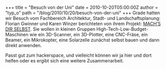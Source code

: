 +++
title = "Besuch von der Uni"
date = 2010-10-20T05:00:00Z
author = "typ_o"
path = "/blog/2010/10/20/besuch-von-der-uni"
+++
Grade hatten wir Besuch vom Fachbereich Architektur, Stadt- und
Landschaftsplanung: Florian Gwinner und Karen Winzer berichteten von
ihrem Projekt: [MACH’S DIR
SELBST](http://www.atelierk10.de/?programm&WS_201011). Sie wollen in
kleinen Gruppen High-Tech-Low-Budget-Maschinen wie ein 3D-Scanner, ein
3D-Plotter, eine CNC-Fräse, ein Beamer, ein Mikrokopter, eine Solarzelle
zunächst selbst bauen und dann direkt anwenden.

Passt gut zum hackerspace, und vielleicht können wir ja hier und dort
helfen oder es ergibt sich eine weitere Zusammenarbeit.
